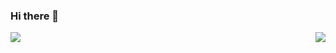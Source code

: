 ### Hi there 👋


<img align="right" src="https://github-readme-stats.vercel.app/api/top-langs/?username=liujunliuhong&hide=ruby,CSS,javascript,html,python"/>
<img align="left" src="https://github-readme-stats.vercel.app/api?username=liujunliuhong&show_icons=true&icon_color=0366d6&text_color=718096&bg_color=ffffff&hide_title=true"/>


<!--
**liujunliuhong/liujunliuhong** is a ✨ _special_ ✨ repository because its `README.md` (this file) appears on your GitHub profile.

Here are some ideas to get you started:

- 🔭 I’m currently working on ...
- 🌱 I’m currently learning ...
- 👯 I’m looking to collaborate on ...
- 🤔 I’m looking for help with ...
- 💬 Ask me about ...
- 📫 How to reach me: ...
- 😄 Pronouns: ...
- ⚡ Fun fact: ...
-->

